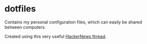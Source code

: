 # dotfiles

Contains my personal configuration files, which can easily be shared between computers.

Created using this very useful [HackerNews thread](https://news.ycombinator.com/item?id=11070797).
